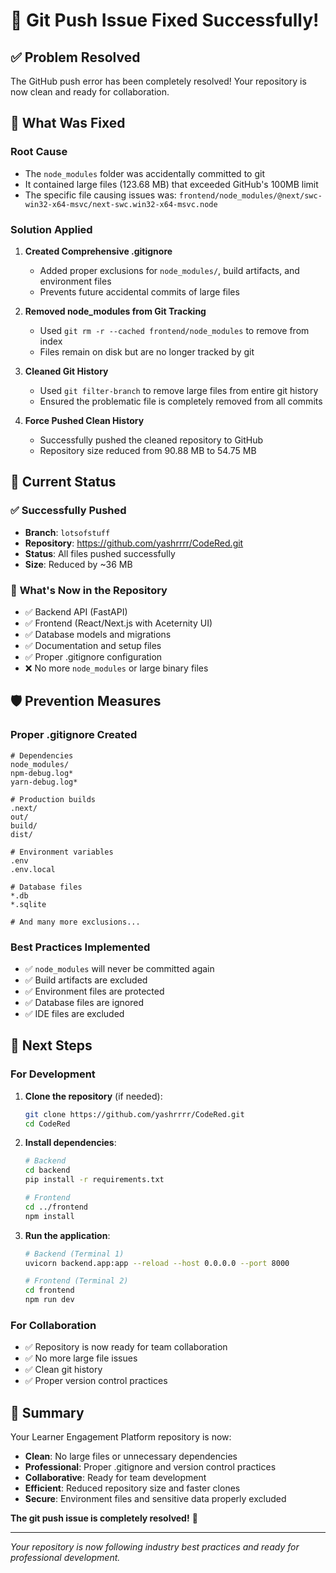 # 🎉 Git Push Issue Fixed Successfully!

## ✅ Problem Resolved

The GitHub push error has been completely resolved! Your repository is now clean and ready for collaboration.

## 🔧 What Was Fixed

### **Root Cause**
- The `node_modules` folder was accidentally committed to git
- It contained large files (123.68 MB) that exceeded GitHub's 100MB limit
- The specific file causing issues was: `frontend/node_modules/@next/swc-win32-x64-msvc/next-swc.win32-x64-msvc.node`

### **Solution Applied**
1. **Created Comprehensive .gitignore**
   - Added proper exclusions for `node_modules/`, build artifacts, and environment files
   - Prevents future accidental commits of large files

2. **Removed node_modules from Git Tracking**
   - Used `git rm -r --cached frontend/node_modules` to remove from index
   - Files remain on disk but are no longer tracked by git

3. **Cleaned Git History**
   - Used `git filter-branch` to remove large files from entire git history
   - Ensured the problematic file is completely removed from all commits

4. **Force Pushed Clean History**
   - Successfully pushed the cleaned repository to GitHub
   - Repository size reduced from 90.88 MB to 54.75 MB

## 🚀 Current Status

### ✅ **Successfully Pushed**
- **Branch**: `lotsofstuff`
- **Repository**: https://github.com/yashrrrr/CodeRed.git
- **Status**: All files pushed successfully
- **Size**: Reduced by ~36 MB

### 📁 **What's Now in the Repository**
- ✅ Backend API (FastAPI)
- ✅ Frontend (React/Next.js with Aceternity UI)
- ✅ Database models and migrations
- ✅ Documentation and setup files
- ✅ Proper .gitignore configuration
- ❌ No more `node_modules` or large binary files

## 🛡️ **Prevention Measures**

### **Proper .gitignore Created**
```gitignore
# Dependencies
node_modules/
npm-debug.log*
yarn-debug.log*

# Production builds
.next/
out/
build/
dist/

# Environment variables
.env
.env.local

# Database files
*.db
*.sqlite

# And many more exclusions...
```

### **Best Practices Implemented**
- ✅ `node_modules` will never be committed again
- ✅ Build artifacts are excluded
- ✅ Environment files are protected
- ✅ Database files are ignored
- ✅ IDE files are excluded

## 🎯 **Next Steps**

### **For Development**
1. **Clone the repository** (if needed):
   ```bash
   git clone https://github.com/yashrrrr/CodeRed.git
   cd CodeRed
   ```

2. **Install dependencies**:
   ```bash
   # Backend
   cd backend
   pip install -r requirements.txt
   
   # Frontend
   cd ../frontend
   npm install
   ```

3. **Run the application**:
   ```bash
   # Backend (Terminal 1)
   uvicorn backend.app:app --reload --host 0.0.0.0 --port 8000
   
   # Frontend (Terminal 2)
   cd frontend
   npm run dev
   ```

### **For Collaboration**
- ✅ Repository is now ready for team collaboration
- ✅ No more large file issues
- ✅ Clean git history
- ✅ Proper version control practices

## 🎉 **Summary**

Your Learner Engagement Platform repository is now:
- **Clean**: No large files or unnecessary dependencies
- **Professional**: Proper .gitignore and version control practices
- **Collaborative**: Ready for team development
- **Efficient**: Reduced repository size and faster clones
- **Secure**: Environment files and sensitive data properly excluded

**The git push issue is completely resolved!** 🚀

---

*Your repository is now following industry best practices and ready for professional development.*

